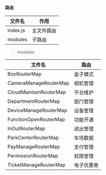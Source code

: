 #### 路由

文件名 | 作用
  -- | --
index.js | 主文件路由
modules| 子路由

> modules

文件名 | 路由
-- | --
BoxRouterMap|盒子模式
CameraManageRouterMap| 相机管理
CloudMaintainRouterMap| 平台维护
DepartmentRouterMap| 部门管理
DeviceManageRouterMap| 设备管理
FunctionOpenRouterMap| 功能开通
InOutRouterMap| 进出管理
ParkCenterRouterMap|车场数据
PayManageRouterMap| 支付管理
PermissionRouterMap| 权限管理
TicketManageRouterMap|电子优惠券